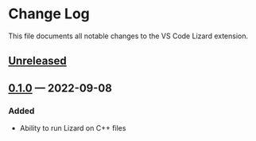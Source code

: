 <!-- markdownlint-disable MD024 -->

# Change Log

This file documents all notable changes to the VS Code Lizard extension.

## [Unreleased]

## [0.1.0] — 2022-09-08

### Added

- Ability to run Lizard on C++ files

[unreleased]: https://github.com/brobeson/ctest-lab/compare/v0.1.0...HEAD
[0.1.0]:
  https://github.com/brobeson/ctest-lab/compare/c0a0a408beff50739430b2e13be9af639c3e89ae...v0.1.0
